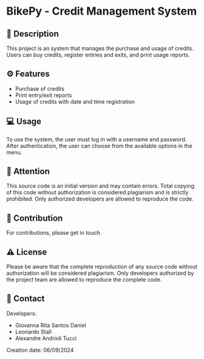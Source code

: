 # BikePy - Credit Management System

## 📘 Description
This project is an system that manages the purchase and usage of credits. Users can buy credits, register entries and exits, and print usage reports.

## ⚙️ Features
- Purchase of credits
- Print entry/exit reports
- Usage of credits with date and time registration

## 💻 Usage
To use the system, the user must log in with a username and password. After authentication, the user can choose from the available options in the menu.

## 📝 Attention
This source code is an initial version and may contain errors. Total copying of this code without authorization is considered plagiarism and is strictly prohibited. Only authorized developers are allowed to reproduce the code.

## 🤝 Contribution
For contributions, please get in touch.

## ⚠️ License
Please be aware that the complete reproduction of any source code without authorization will be considered plagiarism. Only developers authorized by the project team are allowed to reproduce the complete code.

## 📧 Contact
Developers:
- Giovanna Rita Santos Daniel
- Leonardo Stall
- Alexandre Andrioli Tucci

Creation date: 06/09/2024

